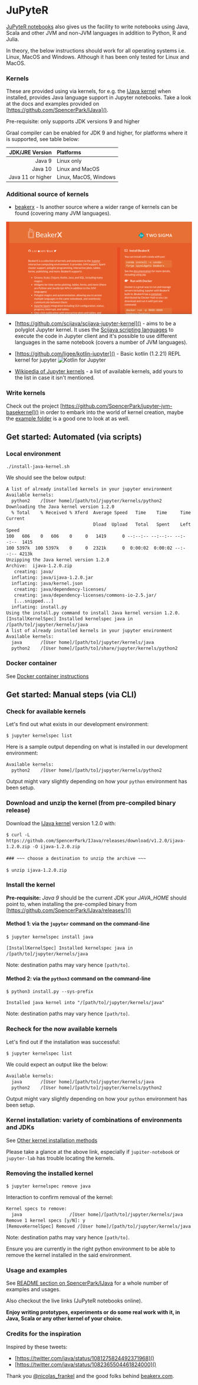 # JuPyteR

[JuPyteR notebooks](https://jupyter.org/) also gives us the facility to write notebooks using Java, Scala and other JVM and non-JVM languages in addition to Python, R and Julia.

In theory, the below instructions should work for all operating systems i.e. Linux, MacOS and Windows. Although it has been only tested for Linux and MacOS.

### Kernels
These are provided using via kernels, for e.g. the [IJava kernel](https://github.com/SpencerPark/IJava) when installed, provides Java language support in Jupyter notebooks. Take a look at the docs and examples provided on [https://github.com/SpencerPark/IJava]().

Pre-requisite: only supports JDK versions 9 and higher

Graal compiler can be enabled for JDK 9 and higher, for platforms where it is supported, see table below:

|JDK/JRE Version  | Platforms             | 
|----------------:|:----------------------|
|Java 9           | Linux only            |
|Java 10          | Linux and MacOS       |
|Java 11 or higher| Linux, MacOS, Windows |

### Additional source of kernels
- [beakerx](http://beakerx.com/) - Is another source where a wider range of kernels can be found (covering many JVM languages).

![beakerx](beakerx-homepage-screenshot.png)
- [https://github.com/scijava/scijava-jupyter-kernel]() - aims to be a polyglot Jupyter kernel. It uses the [Scijava scripting languages](https://imagej.net/Scripting#Supported_languages) to execute the code in Jupyter client and it's possible to use different languages in the same notebook (covers a number of JVM languages).

- [https://github.com/ligee/kotlin-jupyter]() - Basic kotlin (1.2.21) REPL kernel for jupyter
![Kotlin for Jupyter](https://github.com/ligee/kotlin-jupyter/raw/master/samples/ScreenShotInJupyter.png)

- [Wikipedia of Jupyter kernels](https://github.com/jupyter/jupyter/wiki/Jupyter-kernels) - a list of available kernels, add yours to the list in case it isn't mentioned.

### Write kernels

Check out the project [https://github.com/SpencerPark/jupyter-jvm-basekernel]() in order to embark into the world of kernel creation, maybe the [example folder](https://github.com/SpencerPark/jupyter-jvm-basekernel/tree/master/example) is a good one to look at as well.

## Get started: Automated (via scripts)

### Local environment

```
./install-java-kernel.sh
```

We should see the below output:

```
A list of already installed kernels in your jupyter environment
Available kernels:
  python2    /[User home]/[path/to]/jupyter/kernels/python2
Downloading the Java kernel version 1.2.0
  % Total    % Received % Xferd  Average Speed   Time    Time     Time  Current
                                 Dload  Upload   Total   Spent    Left  Speed
100   606    0   606    0     0   1419      0 --:--:-- --:--:-- --:--:--  1415
100 5397k  100 5397k    0     0  2321k      0  0:00:02  0:00:02 --:--:-- 4213k
Unzipping the Java kernel version 1.2.0
Archive:  ijava-1.2.0.zip
   creating: java/
  inflating: java/ijava-1.2.0.jar
  inflating: java/kernel.json
   creating: java/dependency-licenses/
   creating: java/dependency-licenses/commons-io-2.5.jar/
   [...snipped...]
  inflating: install.py
Using the install.py command to install Java kernel version 1.2.0.
[InstallKernelSpec] Installed kernelspec java in /[path/to]/jupyter/kernels/java
A list of already installed kernels in your jupyter environment
Available kernels:
  java       /[User home]/[path/to]/jupyter/kernels/java
  python2    /[User home]/[path/to]/share/jupyter/kernels/python2
```

### Docker container

See [Docker container instructions](Docker-container-instructions.md)

## Get started: Manual steps (via CLI)

### Check for available kernels

Let's find out what exists in our development environment:

```
$ jupyter kernelspec list
```

Here is a sample output depending on what is installed in our development environment:

```
Available kernels:
  python2    /[User home]/[path/to]/jupyter/kernels/python2
```

Output might vary slightly depending on how your `python` environment has been setup.

### Download and unzip the kernel (from pre-compiled binary release)

Download the [IJava kernel](https://github.com/SpencerPark/IJava) version 1.2.0 with:

```
$ curl -L https://github.com/SpencerPark/IJava/releases/download/v1.2.0/ijava-1.2.0.zip -O ijava-1.2.0.zip

### ~~~ choose a destination to unzip the archive ~~~

$ unzip ijava-1.2.0.zip
```

### Install the kernel

**Pre-requisite:** _Java 9_ should be the current JDK your *JAVA_HOME* should point to, when installing the pre-compiled binary from [https://github.com/SpencerPark/IJava/releases/]()

#### Method 1: via the `jupyter` command on the command-line

```    
$ jupyter kernelspec install java
```

```
[InstallKernelSpec] Installed kernelspec java in /[path/to]/jupyter/kernels/java
```

Note: destination paths may vary hence `[path/to]`.

#### Method 2: via the `python3` command on the command-line

```
$ python3 install.py --sys-prefix
```

```
Installed java kernel into "/[path/to]/jupyter/kernels/java"
```

Note: destination paths may vary hence `[path/to]`.

### Recheck for the now available kernels

Let's find out if the installation was successful:

```
$ jupyter kernelspec list
```

We could expect an output like the below:

```
Available kernels:
  java       /[User home]/[path/to]/jupyter/kernels/java
  python2    /[User home]/[path/to]/jupyter/kernels/python2
```

Output might vary slightly depending on how your `python` environment has been setup.

### Kernel installation: variety of combinations of environments and JDKs 

See [Other kernel installation methods](Other-kernel-installation-methods.md)

Please take a glance at the above link, especially if `jupiter-notebook` or `jupyter-lab` has trouble locating the kernels.

### Removing the installed kernel

```    
$ jupyter kernelspec remove java
```

Interaction to confirm removal of the kernel:

```
Kernel specs to remove:
  java                  /[User home]/[path/to]/jupyter/kernels/java
Remove 1 kernel specs [y/N]: y
[RemoveKernelSpec] Removed /[User home]/[path/to]/jupyter/kernels/java
```

Note: destination paths may vary hence `[path/to]`.

Ensure you are currently in the right python environment to be able to remove the kernel installed in the said environment.

### Usage and examples

See [README section on SpencerPark/IJava](https://github.com/SpencerPark/IJava) for a whole number of examples and usages.

Also checkout the live links (JuPyteR notebooks online).

**Enjoy writing prototypes, experiments or do some real work with it, in Java, Scala or any other kernel of your choice.**

### Credits for the inspiration

Inspired by these tweets:

- [https://twitter.com/java/status/1081275824492371968]()
- [https://twitter.com/java/status/1082365504461824000]()

Thank you [@nicolas_frankel](twitter.com/@nicolas_frankel) and the good folks behind [beakerx.com]().